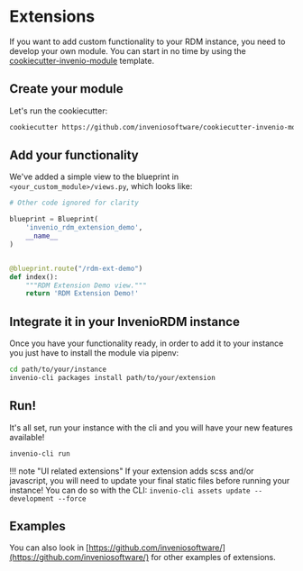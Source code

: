 # Extensions

If you want to add custom functionality to your RDM instance, you need to
develop your own module. You can start in no time by using the
[cookiecutter-invenio-module](https://github.com/inveniosoftware/cookiecutter-invenio-module)
template.

## Create your module
Let's run the cookiecutter:

``` bash
cookiecutter https://github.com/inveniosoftware/cookiecutter-invenio-module
```

## Add your functionality

We've added a simple view to the blueprint in `<your_custom_module>/views.py`,
which looks like:

``` python
# Other code ignored for clarity

blueprint = Blueprint(
    'invenio_rdm_extension_demo',
    __name__
)


@blueprint.route("/rdm-ext-demo")
def index():
    """RDM Extension Demo view."""
    return 'RDM Extension Demo!'
```

## Integrate it in your InvenioRDM instance

Once you have your functionality ready, in order to add it to your instance
you just have to install the module via pipenv:

``` bash
cd path/to/your/instance
invenio-cli packages install path/to/your/extension
```

## Run!

It's all set, run your instance with the cli and you will have your new
features available!

``` bash
invenio-cli run
```

!!! note "UI related extensions"
    If your extension adds scss and/or javascript, you will need to update
    your final static files before running your instance! You can do so with
    the CLI: `invenio-cli assets update --development --force`


## Examples

You can also look in [https://github.com/inveniosoftware/](https://github.com/inveniosoftware/)
for other examples of extensions.
